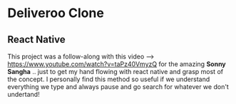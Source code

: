 # Deliveroo Clone 
## React Native
This project was a follow-along with this video --> https://www.youtube.com/watch?v=taPz40VmyzQ for the amazing **Sonny Sangha**
 .. just to get my hand flowing with react native and grasp most of the concept.
I personally find this method so useful if we understand everything we type and always pause and go search for whatever we don't undertand! 
